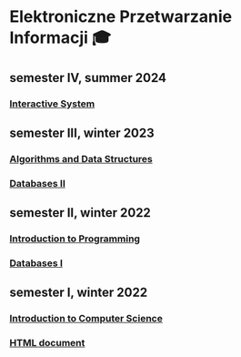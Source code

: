 # Elektroniczne Przetwarzanie Informacji 🎓

## semester IV, summer 2024

### [Interactive System](https://github.com/michaldudek15/Elektroniczne-Przetwarzanie-Informacji/tree/main/Interactive-System)

## semester III, winter 2023

### [Algorithms and Data Structures](https://github.com/michaldudek15/Elektroniczne-Przetwarzanie-Informacji/tree/main/Algorithms-and-Data-Structures)
### [Databases II](https://github.com/michaldudek15/Elektroniczne-Przetwarzanie-Informacji/tree/main/Databases-II)

## semester II, winter 2022

### [Introduction to Programming](https://github.com/michaldudek15/Elektroniczne-Przetwarzanie-Informacji/tree/main/Introduction-to-Programming)
### [Databases I](https://github.com/michaldudek15/Elektroniczne-Przetwarzanie-Informacji/tree/main/Databases-I)


## semester I, winter 2022

### [Introduction to Computer Science](https://github.com/michaldudek15/Elektroniczne-Przetwarzanie-Informacji/tree/main/Introduction-to-Computer-Science)
### [HTML document](https://github.com/michaldudek15/Elektroniczne-Przetwarzanie-Informacji/tree/main/HTML-document)
